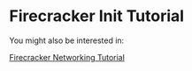 # Firecracker Init Tutorial




You might also be interested in:

[Firecracker Networking Tutorial](https://github.com/Code42Cate/firecracker-networking-tutorial)